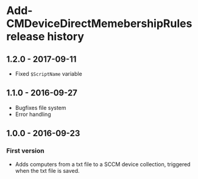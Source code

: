 # Add-CMDeviceDirectMemebershipRules release history

## 1.2.0 - 2017-09-11

* Fixed `$ScriptName` variable

## 1.1.0 - 2016-09-27

* Bugfixes file system
* Error handling

## 1.0.0 - 2016-09-23

### First version

* Adds computers from a txt file to a SCCM device collection, triggered when the txt file is saved.
